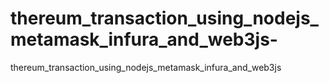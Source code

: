 # thereum_transaction_using_nodejs_metamask_infura_and_web3js-
thereum_transaction_using_nodejs_metamask_infura_and_web3js 
